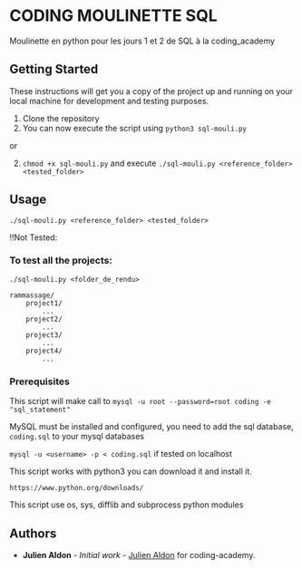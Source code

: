 # CODING MOULINETTE SQL

Moulinette en python pour les jours 1 et 2 de SQL à la coding_academy

## Getting Started

These instructions will get you a copy of the project up and running on your local machine for development and testing purposes.
1. Clone the repository
2. You can now execute the script using ``python3 sql-mouli.py``

or 

2. `chmod +x sql-mouli.py` and execute `./sql-mouli.py <reference_folder> <tested_folder>`

## Usage

`./sql-mouli.py <reference_folder> <tested_folder>`

!!Not Tested:
### To test all the projects:

`./sql-mouli.py <folder_de_rendu>`

    rammassage/
        project1/
            ...
        project2/
            ...
        project3/
            ...
        project4/
            ...


### Prerequisites

This script will make call to `mysql -u root --password=root coding -e "sql_statement"`

MySQL must be installed and configured, you need to add the sql database, `coding.sql` to your mysql databases

`mysql -u <username> -p < coding.sql` if tested on localhost

This script works with python3 you can download it and install it. 
```
https://www.python.org/downloads/
```
This script use os, sys, difflib and subprocess python modules


## Authors

* **Julien Aldon** - *Initial work* - [Julien Aldon](https://github.com/JulienAldon) for coding-academy.

